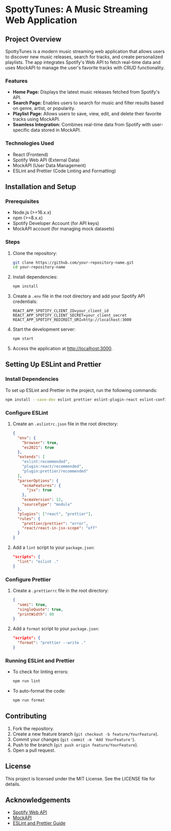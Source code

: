 # SpottyTunes: A Music Streaming Web Application

## Project Overview

SpottyTunes is a modern music streaming web application that allows users to discover new music releases, search for tracks, and create personalized playlists. The app integrates Spotify's Web API to fetch real-time data and uses MockAPI to manage the user's favorite tracks with CRUD functionality.

### Features

- **Home Page:** Displays the latest music releases fetched from Spotify's API.
- **Search Page:** Enables users to search for music and filter results based on genre, artist, or popularity.
- **Playlist Page:** Allows users to save, view, edit, and delete their favorite tracks using MockAPI.
- **Seamless Integration:** Combines real-time data from Spotify with user-specific data stored in MockAPI.

### Technologies Used

- React (Frontend)
- Spotify Web API (External Data)
- MockAPI (User Data Management)
- ESLint and Prettier (Code Linting and Formatting)

## Installation and Setup

### Prerequisites

- Node.js (>=16.x.x)
- npm (>=8.x.x)
- Spotify Developer Account (for API keys)
- MockAPI account (for managing mock datasets)

### Steps

1. Clone the repository:

   ```bash
   git clone https://github.com/your-repository-name.git
   cd your-repository-name
   ```

2. Install dependencies:

   ```bash
   npm install
   ```

3. Create a `.env` file in the root directory and add your Spotify API credentials:

   ```env
   REACT_APP_SPOTIFY_CLIENT_ID=your_client_id
   REACT_APP_SPOTIFY_CLIENT_SECRET=your_client_secret
   REACT_APP_SPOTIFY_REDIRECT_URI=http://localhost:3000
   ```

4. Start the development server:

   ```bash
   npm start
   ```

5. Access the application at [http://localhost:3000](http://localhost:3000).

## Setting Up ESLint and Prettier

### Install Dependencies

To set up ESLint and Prettier in the project, run the following commands:

```bash
npm install --save-dev eslint prettier eslint-plugin-react eslint-config-prettier eslint-plugin-prettier
```

### Configure ESLint

1. Create an `.eslintrc.json` file in the root directory:

   ```json
   {
     "env": {
       "browser": true,
       "es2021": true
     },
     "extends": [
       "eslint:recommended",
       "plugin:react/recommended",
       "plugin:prettier/recommended"
     ],
     "parserOptions": {
       "ecmaFeatures": {
         "jsx": true
       },
       "ecmaVersion": 12,
       "sourceType": "module"
     },
     "plugins": ["react", "prettier"],
     "rules": {
       "prettier/prettier": "error",
       "react/react-in-jsx-scope": "off"
     }
   }
   ```

2. Add a `lint` script to your `package.json`:
   ```json
   "scripts": {
     "lint": "eslint ."
   }
   ```

### Configure Prettier

1. Create a `.prettierrc` file in the root directory:

   ```json
   {
     "semi": true,
     "singleQuote": true,
     "printWidth": 80
   }
   ```

2. Add a `format` script to your `package.json`:
   ```json
   "scripts": {
     "format": "prettier --write ."
   }
   ```

### Running ESLint and Prettier

- To check for linting errors:
  ```bash
  npm run lint
  ```
- To auto-format the code:
  ```bash
  npm run format
  ```

## Contributing

1. Fork the repository.
2. Create a new feature branch (`git checkout -b feature/YourFeature`).
3. Commit your changes (`git commit -m 'Add YourFeature'`).
4. Push to the branch (`git push origin feature/YourFeature`).
5. Open a pull request.

## License

This project is licensed under the MIT License. See the LICENSE file for details.

## Acknowledgements

- [Spotify Web API](https://developer.spotify.com/documentation/web-api/)
- [MockAPI](https://mockapi.io/)
- [ESLint and Prettier Guide](https://medium.com/@sindhujad6/setting-up-eslint-and-prettier-in-a-node-js-project-f2577ee2126f)
